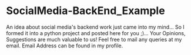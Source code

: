 # SocialMedia-BackEnd_Example
An idea about social media's backend work just came into my mind... So I formed it into a python project and posted here for you ;)... Your Opinions, Suggestions are much valuable to us! Feel free to mail any queries at my email. Email Address can be found in my profile.
